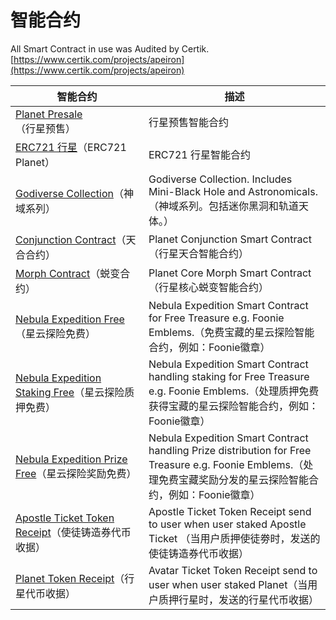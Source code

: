 # 智能合约

All Smart Contract in use was Audited by Certik.\
[https://www.certik.com/projects/apeiron](https://www.certik.com/projects/apeiron)



<table><thead><tr><th width="196.9522888171062">智能合约</th><th>描述</th></tr></thead><tbody><tr><td><a href="https://polygonscan.com/address/0x9ACED372DDd0B5B3Ad9FAcAd44C62e808B3e38C1">Planet Presale</a>（行星预售）</td><td>行星预售智能合约</td></tr><tr><td><a href="https://polygonscan.com/address/0x24F9b0837424C62d2247D8A11A6d6139e4ab5eD2">ERC721 行星</a>（ERC721 Planet）</td><td>ERC721 行星智能合约</td></tr><tr><td><a href="https://polygonscan.com/address/0x482d4eE070aDBC35Aad4F4696f9aF3E11516Dc28">Godiverse Collection</a>（神域系列）</td><td>Godiverse Collection. Includes Mini-Black Hole and Astronomicals.（神域系列。包括迷你黑洞和轨道天体。）</td></tr><tr><td><a href="https://polygonscan.com/address/0x078Eb21f0b25f3c0Bb532057b2f07ce20307d533">Conjunction Contract</a>（天合合约）</td><td>Planet Conjunction Smart Contract（行星天合智能合约）</td></tr><tr><td><a href="https://polygonscan.com/address/0x153A381D1207862cA003f68600462fAa66A828a7">Morph Contract</a>（蜕变合约）</td><td>Planet Core Morph Smart Contract（行星核心蜕变智能合约）</td></tr><tr><td><a href="https://polygonscan.com/address/0x91945fDEdF0236974586973c06A6fcCE54459C03">Nebula Expedition Free</a>（星云探险免费）</td><td>Nebula Expedition Smart Contract for Free Treasure e.g. Foonie Emblems.（免费宝藏的星云探险智能合约，例如：Foonie徽章）</td></tr><tr><td><a href="https://polygonscan.com/address/0xD0DD74c12A338e9e34C3E966a9E08697dE790990">Nebula Expedition Staking Free</a>（星云探险质押免费）</td><td>Nebula Expedition Smart Contract handling staking for Free Treasure e.g. Foonie Emblems.（处理质押免费获得宝藏的星云探险智能合约，例如：Foonie徽章）</td></tr><tr><td><a href="https://polygonscan.com/address/0x46C752fce8aa2B9aB697cda6Aeb6D222d7c663Ff">Nebula Expedition Prize Free</a>（星云探险奖励免费）</td><td>Nebula Expedition Smart Contract handling Prize distribution for Free Treasure e.g. Foonie Emblems.（处理免费宝藏奖励分发的星云探险智能合约，例如：Foonie徽章）</td></tr><tr><td><a href="https://polygonscan.com/address/0xa335cEbBD323f8152c75136a4B1edD04E74F6D36">Apostle Ticket Token Receipt</a>（使徒铸造券代币收据）</td><td>Apostle Ticket Token Receipt send to user when user staked Apostle Ticket （当用户质押使徒劵时，发送的使徒铸造券代币收据）</td></tr><tr><td><a href="https://polygonscan.com/address/0x2ef1ca1A9a4a6b05EB784dB98BEFB06d24859B16">Planet Token Receipt</a>（行星代币收据）</td><td>Avatar Ticket Token Receipt send to user when user staked Planet（当用户质押行星时，发送的行星代币收据）</td></tr></tbody></table>
